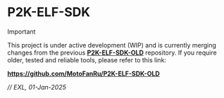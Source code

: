 P2K-ELF-SDK
===========

> [!IMPORTANT]
> This project is under active development (WIP) and is currently merging changes from the previous **[P2K-ELF-SDK-OLD](https://github.com/MotoFanRu/P2K-ELF-SDK-OLD)** repository. If you require older, tested and reliable tools, please refer to this link:
>
> **https://github.com/MotoFanRu/P2K-ELF-SDK-OLD**

*// EXL, 01-Jan-2025*
